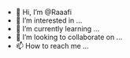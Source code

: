 - 👋 Hi, I’m @Raaafi
- 👀 I’m interested in ...
- 🌱 I’m currently learning ...
- 💞️ I’m looking to collaborate on ...
- 📫 How to reach me ...

<!---
Raaafi/Raaafi is a ✨ special ✨ repository because its `README.md` (this file) appears on your GitHub profile.
You can click the Preview link to take a look at your changes.
--->
